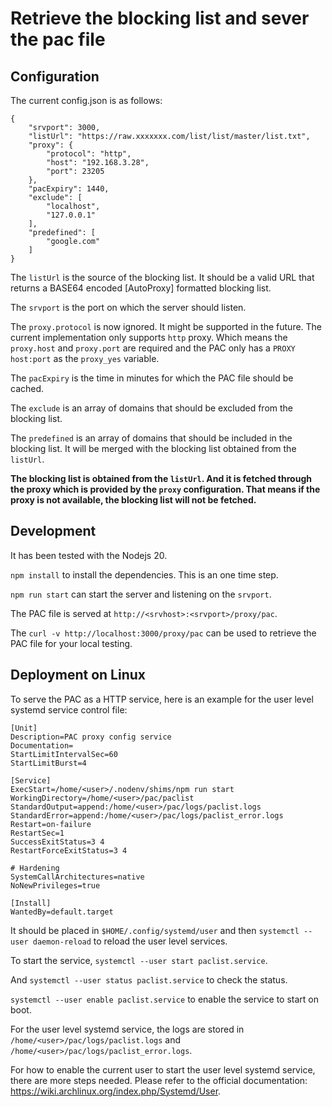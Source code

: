# Retrieve the blocking list and sever the pac file

## Configuration

The current config.json is as follows:

```
{
    "srvport": 3000,
    "listUrl": "https://raw.xxxxxxx.com/list/list/master/list.txt",
    "proxy": {
        "protocol": "http",
        "host": "192.168.3.28",
        "port": 23205
    },
    "pacExpiry": 1440,
    "exclude": [
        "localhost",
        "127.0.0.1"
    ],
    "predefined": [
        "google.com"
    ]
}
```

The `listUrl` is the source of the blocking list. It should be a valid URL that returns a BASE64 encoded [AutoProxy] formatted blocking list.

The `srvport` is the port on which the server should listen.

The `proxy.protocol` is now ignored. It might be supported in the future. The current implementation only supports `http` proxy. Which means the `proxy.host` and `proxy.port` are required and the PAC only has a `PROXY host:port` as the `proxy_yes` variable.

The `pacExpiry` is the time in minutes for which the PAC file should be cached.

The `exclude` is an array of domains that should be excluded from the blocking list.

The `predefined` is an array of domains that should be included in the blocking list. It will be merged with the blocking list obtained from the `listUrl`.

**The blocking list is obtained from the `listUrl`. And it is fetched through the proxy which is provided by the `proxy` configuration. That means if the proxy is not available, the blocking list will not be fetched.**

## Development

It has been tested with the Nodejs 20.

`npm install` to install the dependencies. This is an one time step.

`npm run start` can start the server and listening on the `srvport`.

The PAC file is served at `http://<srvhost>:<srvport>/proxy/pac`.

The `curl -v http://localhost:3000/proxy/pac` can be used to retrieve the PAC file for your local testing.

## Deployment on Linux

To serve the PAC as a HTTP service, here is an example for the user level systemd service control file:

```
[Unit]
Description=PAC proxy config service
Documentation=
StartLimitIntervalSec=60
StartLimitBurst=4

[Service]
ExecStart=/home/<user>/.nodenv/shims/npm run start
WorkingDirectory=/home/<user>/pac/paclist
StandardOutput=append:/home/<user>/pac/logs/paclist.logs
StandardError=append:/home/<user>/pac/logs/paclist_error.logs
Restart=on-failure
RestartSec=1
SuccessExitStatus=3 4
RestartForceExitStatus=3 4

# Hardening
SystemCallArchitectures=native
NoNewPrivileges=true

[Install]
WantedBy=default.target
```

It should be placed in `$HOME/.config/systemd/user` and then `systemctl --user daemon-reload` to reload the user level services.

To start the service, `systemctl --user start paclist.service`. 

And `systemctl --user status paclist.service` to check the status.

`systemctl --user enable paclist.service` to enable the service to start on boot.

For the user level systemd service, the logs are stored in `/home/<user>/pac/logs/paclist.logs` and `/home/<user>/pac/logs/paclist_error.logs`.

For how to enable the current user to start the user level systemd service, there are more steps needed. Please refer to the official documentation: https://wiki.archlinux.org/index.php/Systemd/User.